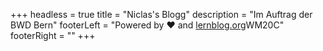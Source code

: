+++
headless = true
title = "Niclas's Blogg"
description = "Im Auftrag der BWD Bern"
footerLeft = "Powered by ❤️ and [lernblog.org](https://www.lernblog.org)W﻿M20C"
footerRight = ""
+++
